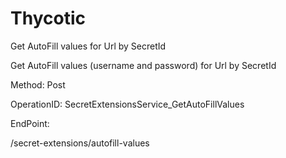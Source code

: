 #     Thycotic


Get AutoFill values for Url by SecretId

Get AutoFill values (username and password) for Url by SecretId

Method: Post

OperationID: SecretExtensionsService_GetAutoFillValues

EndPoint:

/secret-extensions/autofill-values

